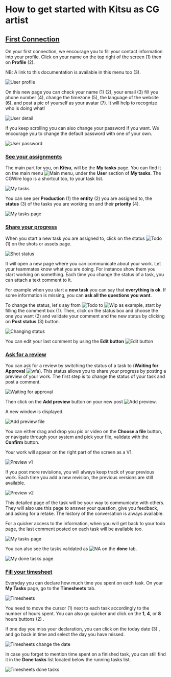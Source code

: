 # How to get started with Kitsu as CG artist


## [First Connection](#first-connection)

On your first connection, we encourage you to fill your contact information
into your profile.
Click on your name on the top right of the screen (1) then on **Profile** (2).

NB: A link to this documentation is available in this menu too (3).
 
![User profile](../img/getting-started/user_profil.png)
 
On this new page you can check your name (1) (2), your email (3) fill you phone
number (4), change the timezone (5), the language of the website (6), and
post a pic of yourself as your avatar (7). It will help to recognize who is
doing what! 
 
![User detail](../img/getting-started/user_detail.png)
 
If you keep scrolling you can also change your password if you want. We
encourage you to change the default password with one of your own.

![User password](../img/getting-started/user_password.png)
 
 
### [See your assignments](#see-your-assignments)
 
The main part for you, on **Kitsu**, will be the **My tasks** page. You can
find it on the main menu ![Main menu](../img/getting-started/main_button.png),
under the **User** section of **My tasks**. The CGWire logo is a shortcut too,
to your task list.

![My tasks](../img/getting-started/my_tasks.png)

You can see per **Production** (1) the **entity** (2) you are assigned to, the
**status** (3) of the tasks you are working on and their **priority** (4). 
 
![My tasks page](../img/getting-started/my_task_page.png)
 
### [Share your progress](#share-your-progress)

When you start a new task you are assigned to, click on the status ![Todo](../img/getting-started/todo_icon.png)
(1) on the shots or assets page.

![Shot status](../img/getting-started/shot_status.png)

It will open a new page where you can communicate about your work. Let your
teammates know what you are doing. For instance show them you start working
on something. Each time you change the status of a task, you can attach a
text comment to it.

For example when you start a **new task** you can say that **everything is ok**.
If some information is missing, you can **ask all the questions you want**.

To change the status, let's say from ![Todo](../img/getting-started/todo_icon.png) to ![Wip](../img/getting-started/wip_icon.png) as example, start
by filling the comment box (1). Then, click on the status box and choose the
one you want (2) and validate your comment and the new status by clicking on
**Post status** (3) button.

![Changing status](../img/getting-started/changing_status.png)

You can edit your last comment by using the **Edit button** 
![Edit button](../img/getting-started/edit_button.png)


### [Ask for a review](#ask-for-a-review)

You can ask for a review by switching the status of a task to 
(**Waiting for Approval** ![wfa](../img/getting-started/wfa_icon.png)). This status allows you to share your progress by
posting a preview of your work. The first step is to change the status of your
task and post a comment. 

![Waiting for approval](../img/getting-started/wfa_status.png)

Then click on the **Add preview** button on your new post 
![Add preview](../img/getting-started/add_preview_button.png). 

A new window is displayed.

![Add preview file](../img/getting-started/add_preview.png)

You can either drag and drop you pic or video on the **Choose a file** button,
or navigate through your system and pick your file, validate with the
**Confirm** button.

Your work will appear on the right part of the screen as a V1. 

![Preview v1](../img/getting-started/previewv1.png)

If you post more revisiions, you will always keep track of your previous work.
Each time you add a new revision, the previous versions are still available. 

![Preview v2](../img/getting-started/previewv2.png)

This detailed page of the task will be your way to communicate with others.
They will also use this page to answer your question, give you feedback, and 
asking for a retake. The history of the conversation is always available.

For a quicker access to the information, when you will get back to your todo
page, the last comment posted on each task will be available too.

![My tasks page](../img/getting-started/my_task_page2.png)

You can also see the tasks validated as ![NA](../img/getting-started/na_icon.png) on the **done** tab.

![My done tasks page](../img/getting-started/done_page.png)

### [Fill your timesheet](#fill-your-timesheet)

Everyday you can declare how much time you spent on each task. On your **My
Tasks** page, go to the **Timesheets** tab.

![Timesheets](../img/getting-started/timesheets.png)

You need to move the cursor (1) next to each task accordingly to the number of
hours spent. You can also go quicker and click on the **1**, **4**, or **8**
hours buttons (2) .

If one day you miss your declaration, you can click on the today date (3) , and
go back in time and select the day you have missed.

![Timesheets change the date](../img/getting-started/timesheet_change_date.png)

In case you forget to mention time spent on a finished task, you can still 
find it in the **Done tasks** list located below the running tasks list.

![Timesheets done tasks](../img/getting-started/timesheet_done_task.png)
